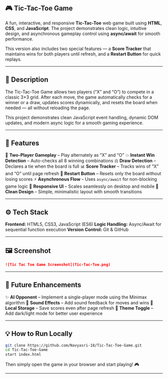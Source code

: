 ## 🎮 Tic-Tac-Toe Game

A fun, interactive, and responsive **Tic-Tac-Toe** web game built using **HTML**, **CSS**, and **JavaScript**.
The project demonstrates clean logic, intuitive design, and asynchronous gameplay control using **async/await** for smooth performance.

This version also includes two special features — a **Score Tracker** that maintains wins for both players until refresh, and a **Restart Button** for quick replays.

---

## 🧩 Description

The Tic-Tac-Toe Game allows two players (“X” and “O”) to compete in a classic 3×3 grid.
After each move, the game automatically checks for a winner or a draw, updates scores dynamically, and resets the board when needed — all without reloading the page.

This project demonstrates clean JavaScript event handling, dynamic DOM updates, and modern async logic for a smooth gaming experience.

---

## 🚀 Features

🎯 **Two-Player Gameplay** – Play alternately as “X” and “O”
💥 **Instant Win Detection** – Auto-checks all 8 winning combinations
⚖️ **Draw Detection** – Declares a tie when the board is full
📊 **Score Tracker** – Tracks wins of “X” and “O” until page refresh
🔁 **Restart Button** – Resets only the board without losing scores
⚡ **Asynchronous Flow** – Uses `async/await` for non-blocking game logic
🎨 **Responsive UI** – Scales seamlessly on desktop and mobile
💬 **Clean Design** – Simple, minimalistic layout with smooth transitions

---

## ⚙️ Tech Stack

**Frontend:** HTML5, CSS3, JavaScript (ES6)
**Logic Handling:** Async/Await for sequential function execution
**Version Control:** Git & GitHub

---


## 🖼️ Screenshot

```markdown
![Tic Tac Toe Game Screenshot](Tic-Tac-Toe.png)
```

---


## 🌟 Future Enhancements

✨ **AI Opponent** – Implement a single-player mode using the Minimax algorithm
🎵 **Sound Effects** – Add sound feedback for moves and wins
💾 **Local Storage** – Save scores even after page refresh
🌈 **Theme Toggle** – Add dark/light mode for better user experience

---


## 💡 How to Run Locally

```bash
git clone https://github.com/Navyasri-18/Tic-Tac-Toe-Game.git
cd Tic-Tac-Toe-Game
start index.html
```

Then simply open the game in your browser and start playing! 🎮

---
